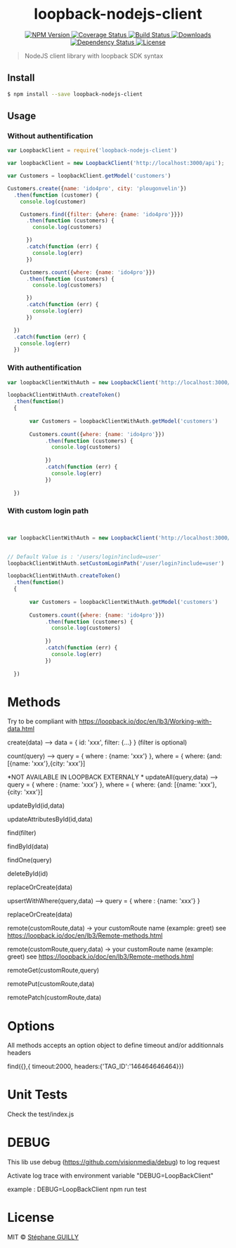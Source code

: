 <big><h1 align="center">loopback-nodejs-client</h1></big>

<p align="center">
  <a href="https://npmjs.org/package/loopback-nodejs-client">
    <img src="https://img.shields.io/npm/v/loopback-nodejs-client.svg?style=flat-square"
         alt="NPM Version">
  </a>

  <a href="https://coveralls.io/r/sguilly/loopback-nodejs-client">
    <img src="https://img.shields.io/coveralls/sguilly/loopback-nodejs-client.svg?style=flat-square"
         alt="Coverage Status">
  </a>

  <a href="https://travis-ci.org/sguilly/loopback-nodejs-client">
    <img src="https://img.shields.io/travis/sguilly/loopback-nodejs-client.svg?style=flat-square"
         alt="Build Status">
  </a>

  <a href="https://npmjs.org/package/loopback-nodejs-client">
    <img src="http://img.shields.io/npm/dm/loopback-nodejs-client.svg?style=flat-square"
         alt="Downloads">
  </a>

  <a href="https://david-dm.org/sguilly/loopback-nodejs-client.svg">
    <img src="https://david-dm.org/sguilly/loopback-nodejs-client.svg?style=flat-square"
         alt="Dependency Status">
  </a>

  <a href="https://github.com/sguilly/loopback-nodejs-client/blob/master/LICENSE">
    <img src="https://img.shields.io/npm/l/loopback-nodejs-client.svg?style=flat-square"
         alt="License">
  </a>
</p>

<p align="center"><big>

</big></p>

> NodeJS client library with loopback SDK syntax


## Install

```sh
$ npm install --save loopback-nodejs-client
```


## Usage

### Without authentification

```js
var LoopbackClient = require('loopback-nodejs-client')

var loopbackClient = new LoopbackClient('http://localhost:3000/api');

var Customers = loopbackClient.getModel('customers')

Customers.create({name: 'ido4pro', city: 'plougonvelin'})
  .then(function (customer) {
    console.log(customer)

    Customers.find({filter: {where: {name: 'ido4pro'}}})
      .then(function (customers) {
        console.log(customers)

      })
      .catch(function (err) {
        console.log(err)
      })

    Customers.count({where: {name: 'ido4pro'}})
      .then(function (customers) {
        console.log(customers)

      })
      .catch(function (err) {
        console.log(err)
      })

  })
  .catch(function (err) {
    console.log(err)
  })
```

### With authentification

```js
var loopbackClientWithAuth = new LoopbackClient('http://localhost:3000/api','xxx EMAIL USER xxx', 'xxx PASSWORD xxx')

loopbackClientWithAuth.createToken()
  .then(function()
  {
      
       var Customers = loopbackClientWithAuth.getModel('customers')
       
       Customers.count({where: {name: 'ido4pro'}})
            .then(function (customers) {
              console.log(customers)
      
            })
            .catch(function (err) {
              console.log(err)
            })
      
  })


```

### With custom login path

```js


var loopbackClientWithAuth = new LoopbackClient('http://localhost:3000/api','xxx EMAIL USER xxx', 'xxx PASSWORD xxx')


// Default Value is : '/users/login?include=user'
loopbackClientWithAuth.setCustomLoginPath('/user/login?include=user')

loopbackClientWithAuth.createToken()
  .then(function()
  {
      
       var Customers = loopbackClientWithAuth.getModel('customers')
       
       Customers.count({where: {name: 'ido4pro'}})
            .then(function (customers) {
              console.log(customers)
      
            })
            .catch(function (err) {
              console.log(err)
            })
      
  })

```

# Methods

  Try to be compliant with https://loopback.io/doc/en/lb3/Working-with-data.html
  
  create(data) --> data = { id: 'xxx', filter: {...} } (filter is optional)

  count(query) --> query = { where : {name: 'xxx'} }, where = { where: {and: [{name: 'xxx'},{city: 'xxx'}] 

  *NOT AVAILABLE IN LOOPBACK EXTERNALY * updateAll(query,data) --> query = { where : {name: 'xxx'} }, where = { where: {and: [{name: 'xxx'},{city: 'xxx'}] 

  updateById(id,data)

  updateAttributesById(id,data)

  find(filter)
   
  findById(data)

  findOne(query)

  deleteById(id)

  replaceOrCreate(data)

  upsertWithWhere(query,data) --> query = { where : {name: 'xxx'} }

  replaceOrCreate(data)

  remote(customRoute,data) -> your customRoute name (example: greet) see https://loopback.io/doc/en/lb3/Remote-methods.html

  remote(customRoute,query,data) -> your customRoute name (example: greet) see https://loopback.io/doc/en/lb3/Remote-methods.html

  remoteGet(customRoute,query)

  remotePut(customRoute,data)

  remotePatch(customRoute,data)

# Options

  All methods accepts an option object to define timeout and/or additionnals headers

  find({},{ timeout:2000, headers:{'TAG_ID':'146464646464}})

# Unit Tests

  Check the test/index.js
  

# DEBUG

This lib use debug (https://github.com/visionmedia/debug) to log request

Activate log trace with environment variable "DEBUG=LoopBackClient"

example : DEBUG=LoopBackClient npm run test

# License

MIT © [Stéphane GUILLY](http://github.com/sguilly)

[npm-url]: https://npmjs.org/package/loopback-nodejs-client
[npm-image]: https://img.shields.io/npm/v/loopback-nodejs-client.svg?style=flat-square

[travis-url]: https://travis-ci.org/sguilly/loopback-nodejs-client
[travis-image]: https://img.shields.io/travis/sguilly/loopback-nodejs-client.svg?style=flat-square

[coveralls-url]: https://coveralls.io/r/sguilly/loopback-nodejs-client
[coveralls-image]: https://img.shields.io/coveralls/sguilly/loopback-nodejs-client.svg?style=flat-square

[depstat-url]: https://david-dm.org/sguilly/loopback-nodejs-client
[depstat-image]: https://david-dm.org/sguilly/loopback-nodejs-client.svg?style=flat-square

[download-badge]: http://img.shields.io/npm/dm/loopback-nodejs-client.svg?style=flat-square
